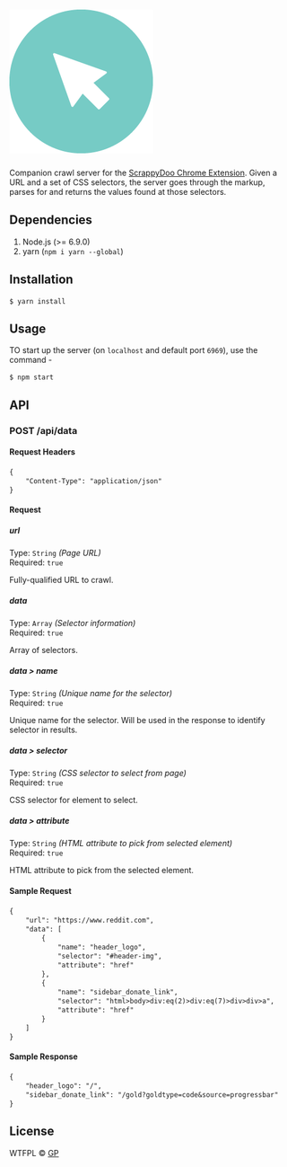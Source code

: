 # ![pageres](media/256x256.png)

Companion crawl server for the [ScrappyDoo Chrome Extension](https://bitbucket.org/paambaati/scrappydoo-chrome). Given a URL and a set of CSS selectors, the server goes through the markup, parses for and returns the values found at those selectors.


## Dependencies

1. Node.js (>= 6.9.0)
2. yarn (`npm i yarn --global`)

## Installation

```
$ yarn install
```

## Usage

TO start up the server (on `localhost` and default port `6969`), use the command -

```
$ npm start
```

## API

### POST /api/data

#### Request Headers
```
{
    "Content-Type": "application/json"
}
```

#### Request
##### url

Type: `String` *(Page URL)*  
Required: `true`

Fully-qualified URL to crawl.

##### data

Type: `Array` *(Selector information)*  
Required: `true`

Array of selectors.

##### data > name

Type: `String` *(Unique name for the selector)*  
Required: `true`

Unique name for the selector. Will be used in the response to identify selector in results.

##### data > selector

Type: `String` *(CSS selector to select from page)*  
Required: `true`

CSS selector for element to select.

##### data > attribute

Type: `String` *(HTML attribute to pick from selected element)*  
Required: `true`

HTML attribute to pick from the selected element.

#### Sample Request

```
{
    "url": "https://www.reddit.com",
    "data": [
        {
            "name": "header_logo",
            "selector": "#header-img",
            "attribute": "href"
        },
        {
            "name": "sidebar_donate_link",
            "selector": "html>body>div:eq(2)>div:eq(7)>div>div>a",
            "attribute": "href"
        }
    ]
}
```

#### Sample Response
```
{
    "header_logo": "/",
    "sidebar_donate_link": "/gold?goldtype=code&source=progressbar"
}
```

## License

WTFPL © [GP](https://github.com/paambaati)
